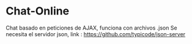 # Chat-Online
Chat basado en peticiones de AJAX, funciona con archivos .json
Se necesita el servidor json, link : https://github.com/typicode/json-server
